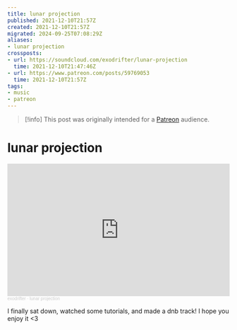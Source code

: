 ```yaml
---
title: lunar projection
published: 2021-12-10T21:57Z
created: 2021-12-10T21:57Z
migrated: 2024-09-25T07:08:29Z
aliases:
- lunar projection
crossposts:
- url: https://soundcloud.com/exodrifter/lunar-projection
  time: 2021-12-10T21:47:46Z
- url: https://www.patreon.com/posts/59769053
  time: 2021-12-10T21:57Z
tags:
- music
- patreon
---
```


> [!info]
> This post was originally intended for a [Patreon](../tags/patreon.md) audience.

# lunar projection

<iframe width="100%" height="300" scrolling="no" frameborder="no" allow="autoplay" src="https://w.soundcloud.com/player/?url=https%3A//api.soundcloud.com/tracks/1175709649&color=%23ff5500&auto_play=false&hide_related=false&show_comments=true&show_user=true&show_reposts=false&show_teaser=true&visual=true"></iframe><div style="font-size: 10px; color: #cccccc;line-break: anywhere;word-break: normal;overflow: hidden;white-space: nowrap;text-overflow: ellipsis; font-family: Interstate,Lucida Grande,Lucida Sans Unicode,Lucida Sans,Garuda,Verdana,Tahoma,sans-serif;font-weight: 100;"><a href="https://soundcloud.com/exodrifter" title="exodrifter" target="_blank" style="color: #cccccc; text-decoration: none;">exodrifter</a> · <a href="https://soundcloud.com/exodrifter/lunar-projection" title="lunar projection" target="_blank" style="color: #cccccc; text-decoration: none;">lunar projection</a></div>

I finally sat down, watched some tutorials, and made a dnb track! I hope you enjoy it <3
